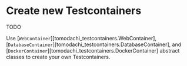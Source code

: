 # Create new Testcontainers

TODO

Use [`WebContainer`][tomodachi_testcontainers.WebContainer], [`DatabaseContainer`][tomodachi_testcontainers.DatabaseContainer],
and [`DockerContainer`][tomodachi_testcontainers.DockerContainer] abstract classes to create your own Testcontainers.
